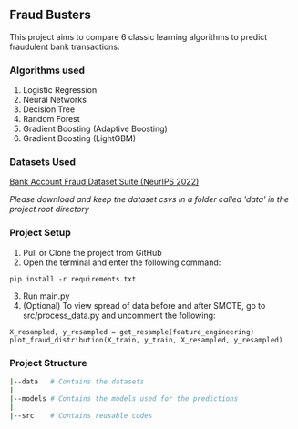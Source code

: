 ## Fraud Busters

This project aims to compare 6 classic learning algorithms to
predict fraudulent bank transactions.

### Algorithms used

1. Logistic Regression
2. Neural Networks
3. Decision Tree
4. Random Forest
5. Gradient Boosting (Adaptive Boosting)
6. Gradient Boosting (LightGBM)

### Datasets Used
[Bank Account Fraud Dataset Suite (NeurIPS 2022)](https://www.kaggle.com/datasets/sgpjesus/bank-account-fraud-dataset-neurips-2022)

*Please download and keep the dataset csvs in a folder called 'data' 
in the project root directory*

### Project Setup

1. Pull or Clone the project from GitHub
2. Open the terminal and enter the following command:
```commandline
pip install -r requirements.txt
```
3. Run main.py
4. (Optional) To view spread of data before and after SMOTE, go to src/process_data.py and uncomment the following:
```
X_resampled, y_resampled = get_resample(feature_engineering)
plot_fraud_distribution(X_train, y_train, X_resampled, y_resampled)
```

### Project Structure

```bash
|--data   # Contains the datasets
|
|--models # Contains the models used for the predictions
|
|--src    # Contains reusable codes
```
